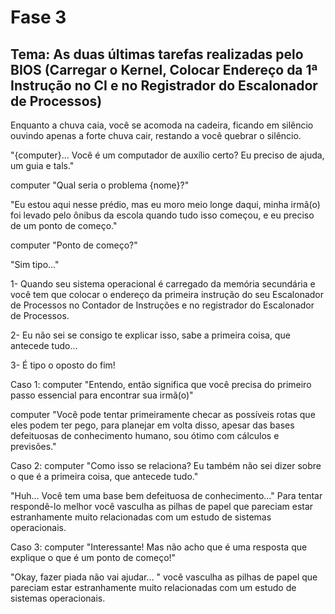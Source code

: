 # Fase 3

## **Tema:** As duas últimas tarefas realizadas pelo BIOS (Carregar o Kernel, Colocar Endereço da 1ª Instrução no CI e no Registrador do Escalonador de Processos)

Enquanto a chuva caia, você se acomoda na cadeira, ficando em silêncio ouvindo apenas a forte chuva cair, restando a você quebrar o silêncio.

"{computer}... Você é um computador de auxílio certo? Eu preciso de ajuda, um guia e tals."

computer "Qual seria o problema {nome}?"

"Eu estou aqui nesse prédio, mas eu moro meio longe daqui, minha irmã(o) foi levado pelo ônibus da escola quando tudo isso começou, e eu preciso de um ponto de começo."

computer "Ponto de começo?"

"Sim tipo..."

1- Quando seu sistema operacional é carregado da memória secundária e você tem que colocar o endereço da primeira instrução do seu Escalonador de Processos no Contador de Instruções e no registrador do Escalonador de Processos.

2- Eu não sei se consigo te explicar isso, sabe a primeira coisa, que antecede tudo...

3- É tipo o oposto do fim!

Caso 1: computer "Entendo, então significa que você precisa do primeiro passo essencial para encontrar sua irmã(o)"

computer "Você pode tentar primeiramente checar as possíveis rotas que eles podem ter pego, para planejar em volta disso, apesar das bases defeituosas de conhecimento humano, sou ótimo com cálculos e previsões."

Caso 2: computer "Como isso se relaciona? Eu também não sei dizer sobre o que é a primeira coisa, que antecede tudo."

"Huh... Você tem uma base bem defeituosa de conhecimento..." Para tentar respondê-lo melhor você vasculha as pilhas de papel que pareciam estar estranhamente muito relacionadas com um estudo de sistemas operacionais.

Caso 3: computer "Interessante! Mas não acho que é uma resposta que explique o que é um ponto de começo!"

"Okay, fazer piada não vai ajudar... " você vasculha as pilhas de papel que pareciam estar estranhamente muito relacionadas com um estudo de sistemas operacionais.
